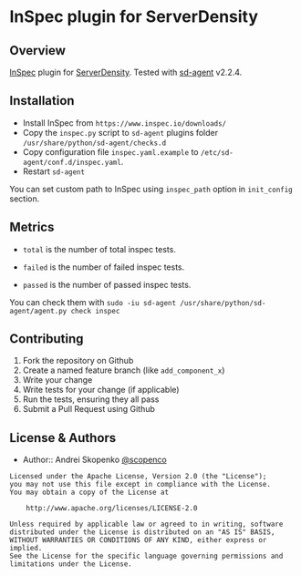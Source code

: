 # InSpec plugin for ServerDensity

## Overview

[InSpec](https://www.inspec.io/) plugin for [ServerDensity](http://serverdensity.io).
Tested with [sd-agent](https://github.com/serverdensity/sd-agent) v2.2.4.

## Installation

* Install InSpec from `https://www.inspec.io/downloads/`
* Copy the `inspec.py` script to `sd-agent` plugins folder `/usr/share/python/sd-agent/checks.d`
* Copy configuration file `inspec.yaml.example` to `/etc/sd-agent/conf.d/inspec.yaml`.
* Restart `sd-agent`

You can set custom path to InSpec using `inspec_path` option in `init_config` section.

## Metrics

* `total` is the number of total inspec tests.

* `failed` is the number of failed inspec tests.

* `passed` is the number of passed inspec tests.

You can check them with `sudo -iu sd-agent /usr/share/python/sd-agent/agent.py check inspec`

## Contributing

1. Fork the repository on Github
2. Create a named feature branch (like `add_component_x`)
3. Write your change
4. Write tests for your change (if applicable)
5. Run the tests, ensuring they all pass
6. Submit a Pull Request using Github

## License & Authors

* Author:: Andrei Skopenko [@scopenco](https://github.com/scopenco)

```text
Licensed under the Apache License, Version 2.0 (the "License");
you may not use this file except in compliance with the License.
You may obtain a copy of the License at

    http://www.apache.org/licenses/LICENSE-2.0

Unless required by applicable law or agreed to in writing, software
distributed under the License is distributed on an "AS IS" BASIS,
WITHOUT WARRANTIES OR CONDITIONS OF ANY KIND, either express or implied.
See the License for the specific language governing permissions and
limitations under the License.
```
